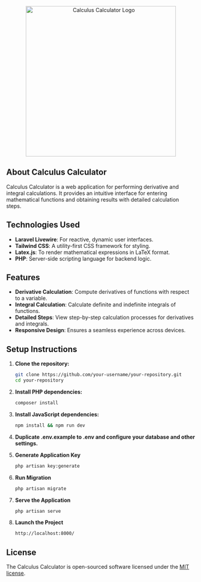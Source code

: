 <p align="center"><img src="https://raw.githubusercontent.com/laravel/art/master/logo-lockup/5%20SVG/2%20CMYK/1%20Full%20Color/laravel-logolockup-cmyk-red.svg" width="400" alt="Calculus Calculator Logo"></p>

## About Calculus Calculator

Calculus Calculator is a web application for performing derivative and integral calculations. It provides an intuitive interface for entering mathematical functions and obtaining results with detailed calculation steps.

## Technologies Used

- **Laravel Livewire**: For reactive, dynamic user interfaces.
- **Tailwind CSS**: A utility-first CSS framework for styling.
- **Latex.js**: To render mathematical expressions in LaTeX format.
- **PHP**: Server-side scripting language for backend logic.

## Features

- **Derivative Calculation**: Compute derivatives of functions with respect to a variable.
- **Integral Calculation**: Calculate definite and indefinite integrals of functions.
- **Detailed Steps**: View step-by-step calculation processes for derivatives and integrals.
- **Responsive Design**: Ensures a seamless experience across devices.

## Setup Instructions

1. **Clone the repository:**

   ```bash
   git clone https://github.com/your-username/your-repository.git
   cd your-repository

2. **Install PHP dependencies:**

   ```bash
   composer install
3. **Install JavaScript dependencies:**

   ```bash
   npm install && npm run dev
4. **Duplicate .env.example to .env and configure your database and other settings.**

5. **Generate Application Key**

   ```bash
   php artisan key:generate
6. **Run Migration**
   ```bash
   php artisan migrate

7. **Serve the Application**
   ```bash
   php artisan serve

8. **Launch the Project**
   ```bash
   http://localhost:8000/
## License

The Calculus Calculator is open-sourced software licensed under the [MIT license](https://opensource.org/licenses/MIT).
